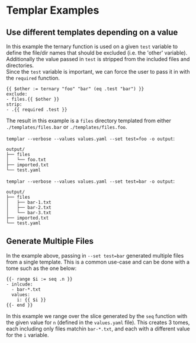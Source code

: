 # Templar Examples

## Use different templates depending on a value
In this example the ternary function is used on a given `test` variable to define the file/dir names that should be excluded (i.e. the 'other' variable).</br>
Additionally the value passed in `test` is stripped from the included files and directories.</br>
Since the `test` variable is important, we can force the user to pass it in with the `required` function.

```
{{ $other := ternary "foo" "bar" (eq .test "bar") }}
exclude:
- files.{{ $other }}
strip: 
- .{{ required .test }}
```
The result in this example is a `files` directory templated from either `./templates/files.bar` or `./templates/files.foo`.</br>

`templar --verbose --values values.yaml --set test=foo -o output`:
```
output/
├── files
│   └── foo.txt
├── imported.txt
└── test.yaml
```

`templar --verbose --values values.yaml --set test=bar -o output`:
```
output/
├── files
│   ├── bar-1.txt
│   ├── bar-2.txt
│   └── bar-3.txt
├── imported.txt
└── test.yaml
```

## Generate Multiple Files
In the example above, passing in `--set test=bar` generated multiple files from a single template. This is a common use-case and can be done with a tome such as the one below:
```
{{- range $i := seq .n }}
- inlcude: 
  - bar-*.txt
  values:
    i: {{ $i }}
{{- end }}
```
In this example we range over the slice generated by the `seq` function with the given value for `n` (defined in the `values.yaml` file). This creates 3 tomes, each including only files matchin `bar-*.txt`, and each with a different value for the `i` variable.